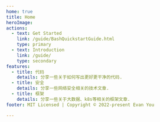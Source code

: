 ```yaml
---
home: true
title: Home
heroImage: 
actions:
  - text: Get Started
    link: /guide/BashQuickstartGuide.html
    type: primary
  - text: Introduction
    link: /guide/
    type: secondary
features:
  - title: 代码
    details: 分享一些关于如何写出更好更干净的代码.
  - title: 安全
    details: 分享一些网络安全相关的技术文章.
  - title: 框架
    details: 分享一些关于大数据、k8s等相关的框架文章.
footer: MIT Licensed | Copyright © 2022-present Evan You

---
```

